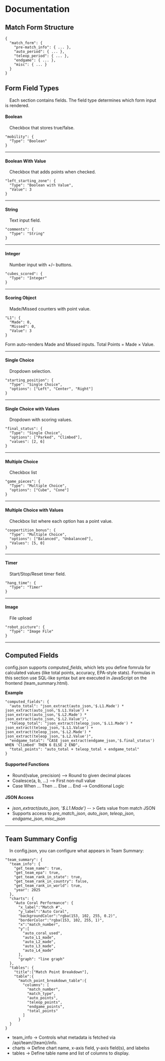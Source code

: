 # Documentation
## Match Form Structure

```
{
  "match_form": {
    "pre-match_info": { ... },
    "auto_period": { ... },
    "teleop_period": { ... },
    "endgame": { ... },
    "misc": { ... }
  }
}
```

## Form Field Types
&emsp;Each section contains fields. The field type determines which form input is rendered.

#### Boolean
&emsp;Checkbox that stores true/false.
```
"mobility": {
  "Type": "Boolean"
}
```
---
#### Boolean With Value
&emsp;Checkbox that adds points when checked.
```
"left_starting_zone": {
  "Type": "Boolean with Value",
  "Value": 3
}
```
---
#### String
&emsp;Text input field.
```
"comments": {
  "Type": "String"
}
```
---
#### Integer
&emsp;Number input with +/– buttons.
```
"cubes_scored": {
  "Type": "Integer"
}
```
---
#### Scoring Object
&emsp;Made/Missed counters with point value.
```
"L1": {
  "Made": 0,
  "Missed": 0,
  "Value": 3
}
```
Form auto-renders Made and Missed inputs.
Total Points = Made × Value.

---
#### Single Choice
&emsp;Dropdown selection.
```
"starting_position": {
  "Type": "Single Choice",
  "options": ["Left", "Center", "Right"]
}
```
---
#### Single Choice with Values
&emsp;Dropdown with scoring values.
```
"final_status": {
  "Type": "Single Choice",
  "options": ["Parked", "Climbed"],
  "values": [2, 6]
}
```
---
#### Multiple Choice
&emsp;Checkbox list
```
"game_pieces": {
  "Type": "Multiple Choice",
  "options": ["Cube", "Cone"]
}
```
---
#### Multiple Choice with Values
&emsp;Checkbox list where each option has a point value.
```
"coopertition_bonus": {
  "Type": "Multiple Choice",
  "options": ["Balanced", "Unbalanced"],
  "Values": [5, 0]
}
```
---
#### Timer
&emsp;Start/Stop/Reset timer field.
```
"hang_time": {
  "Type": "Timer"
}
```
---
#### Image
&emsp;File upload
```
"robot_picture": {
  "Type": "Image File"
}
```
---
## Computed Fields
config.json supports *computed_fields*, which lets you define fomrula for calculated values (like total points, accuracy, EPA-style stats).
Formulas in this section use SQL-like syntax but are executed in JavaScript on the frontend (team_summary.html).

**Example**
```
"computed_fields": {
  "auto_total": "json_extract(auto_json,'$.L1.Made') * json_extract(auto_json,'$.L1.Value') + json_extract(auto_json,'$.L2.Made') * json_extract(auto_json,'$.L2.Value')",
  "teleop_total": "json_extract(teleop_json,'$.L1.Made') * json_extract(teleop_json,'$.L1.Value') + json_extract(teleop_json,'$.L2.Made') * json_extract(teleop_json,'$.L2.Value')",
  "endgame_total": "CASE json_extract(endgame_json,'$.final_status') WHEN 'Climbed' THEN 6 ELSE 2 END",
  "total_points": "auto_total + teleop_total + endgame_total"
}
```
#### Supported Functions
* Round(value, precision) --> Round to given decimal places
* Coalesce(a, b, ...) --> First non-null value
* Case When ... Then ... Else ... End --> Conditional Logic
#### JSON Access
* *json_extract(auto_json, '$.L1.Made')* -- > Gets value from match JSON
* Supports access to *pre_match_json*, *auto_json*, *teleop_json*, *endgame_json*, *misc_json*
---
## Team Summary Config
&emsp;In config.json, you can configure what appears in Team Summary:
```
"team_summary": {
  "team_info": {
    "get_team_name": true,
    "get_team_epa": true,
    "get_team_rank_in_state": true,
    "get_team_rank_in_country": false,
    "get_team_rank_in_world": true,
    "year": 2025
  },
  "charts": {
    "Auto Coral Performance": {
      "x_label":"Match #",
      "y_label":"Auto Coral",
      "backgroundColor":"rgba(153, 102, 255, 0.2)",
      "borderColor":"rgba(153, 102, 255, 1)",
      "x":"match_number",
      "y":[
        "auto_coral_used",
        "auto_L1_made",
        "auto_L2_made",
        "auto_L3_made",
        "auto_L4_made"
      ],
      "graph": "line graph"
  },
  "tables": {
    "title":["Match Point Breakdown"],
    "table":{
      "match_point_breakdown_table":{
        "columns": [
          "match_number", 
          "match_type", 
          "auto_points", 
          "teleop_points", 
          "endgame_points", 
          "total_points"
        ]
      }
  }
}
```
* team_info → Controls what metadata is fetched via /api/team/{team}/info.
* charts → Define chart name, x-axis field, y-axis field(s), and labelss
* tables → Define table name and list of columns to display.
